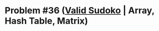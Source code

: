 # Problem #36 ([Valid Sudoko](https://leetcode.com/problems/valid-sudoku/submissions/) | Array, Hash Table, Matrix)
